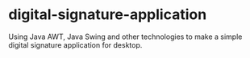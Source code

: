 # digital-signature-application
Using Java AWT, Java Swing and other technologies to make a simple digital signature application for desktop.
